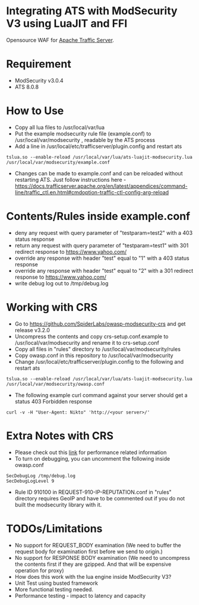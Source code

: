 Integrating ATS with ModSecurity V3 using LuaJIT and FFI
====

Opensource WAF for [Apache Traffic Server](http://trafficserver.apache.org/).

Requirement 
====
 - ModSecurity v3.0.4 
 - ATS 8.0.8 

How to Use
====
 - Copy all lua files to /usr/local/var/lua
 - Put the example modsecurity rule file (example.conf) to /usr/local/var/modsecurity , readable by the ATS process
 - Add a line in /usr/local/etc/trafficserver/plugin.config and restart ats

```
tslua.so --enable-reload /usr/local/var/lua/ats-luajit-modsecurity.lua /usr/local/var/modsecurity/example.conf
```

 - Changes can be made to example.conf and can be reloaded without restarting ATS. Just follow instructions here - https://docs.trafficserver.apache.org/en/latest/appendices/command-line/traffic_ctl.en.html#cmdoption-traffic-ctl-config-arg-reload 

Contents/Rules inside example.conf
====
 - deny any request with query parameter of "testparam=test2" with a 403 status response 
 - return any request with query parameter of "testparam=test1" with 301 redirect response to https://www.yahoo.com/
 - override any response with header "test" equal to "1" with a 403 status response
 - override any response with header "test" equal to "2" with a 301 redirect response to https://www.yahoo.com/
 - write debug log out to /tmp/debug.log

Working with CRS
====
 - Go to https://github.com/SpiderLabs/owasp-modsecurity-crs and get release v3.2.0
 - Uncompress the contents and copy crs-setup.conf.example to /usr/local/var/modsecurity and rename it to crs-setup.conf
 - Copy all files in "rules" directory to /usr/local/var/modsecurity/rules
 - Copy owasp.conf in this repository to /usr/local/var/modsecurity
 - Change /usr/local/etc/trafficserver/plugin.config to the following and restart ats

```
tslua.so --enable-reload /usr/local/var/lua/ats-luajit-modsecurity.lua /usr/local/var/modsecurity/owasp.conf
``` 

 - The following example curl command against your server should get a status 403 Forbidden response
 
 ```
 curl -v -H "User-Agent: Nikto" 'http://<your server>/'
 ```

Extra Notes with CRS
====
 - Please check out this [link](https://github.com/SpiderLabs/ModSecurity/issues/1734) for performance related information 
 - To turn on debugging, you can uncomment the following inside owasp.conf

```
SecDebugLog /tmp/debug.log
SecDebugLogLevel 9
```

- Rule ID 910100 in REQUEST-910-IP-REPUTATION.conf in "rules" directory requires GeoIP and have to be commented out if you do not built the modsecurity library with it.


TODOs/Limitations
====
 - No support for REQUEST_BODY examination (We need to buffer the request body for examination first before we send to
   origin.)
 - No support for RESPONSE BODY examination (We need to uncompress the contents first if they are
   gzipped. And that will be expensive operation for proxy)
 - How does this work with the lua engine inside ModSecurity V3?
 - Unit Test using busted framework
 - More functional testing needed.
 - Performance testing - impact to latency and capacity 

